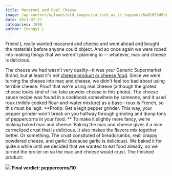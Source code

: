 ```yaml
---
title: Macaroni and Real Cheese
image: /wp-content/uploads/old_images/caltech_as_it_happens/6a0105349b8251970b0191046ddcfd970c.jpg
date: 2013-07-27
categories: 1098
author: Chengyi L
---
```


Friend L really wanted macaroni and cheese and went ahead and bought the materials before anyone could object. And so once again we were roped into making things that we weren't planning to -- whatever, mac and cheese is delicious.

The cheese we had wasn't very quality--it was your Generic Supermarket Brand, but at least it's not [cheese product or cheese food](https://en.wikipedia.org/wiki/Cheese_product). Since we were turning the cheese into mac and cheese, we didn't feel too bad about using terrible cheese. 
Proof that we're using real cheese (although the grated cheese looks kind of like fake powder cheese in this photo). The cheese sauce recipe was found in a cookbook somewhere by someone, and it used roux (mildly cooked flour-and-water mixture) as a base--roux is French, so this must be legit. 
**Protip: Get a legit pepper grinder. This way, your pepper grinder won't break on you halfway through grinding and dump tons of peppercorns in your food. **
To make it slightly more fancy, we're making baked mac and cheese. Baking the mac and cheese gives it a nice carmelized crust that is delicious. It also makes the flavors mix together better. Or something. The crust consituted of breadcrumbs, reall crappy powdered cheese, and garlic (because garlic is delicious). 
We baked it for quite a while until we decided that we wanted to eat food already, so we turned the broiler on so the mac and cheese would crust. 
The finished product: 


![](/old_images/caltech_as_it_happens/6a0105349b8251970b0191046ddd6b970c.jpg)
**Final verdict: peppercorns/10**

